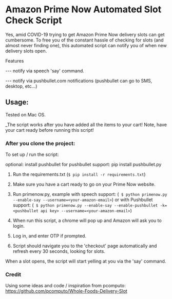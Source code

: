 # Amazon Prime Now Automated Slot Check Script

Yes, amid COVID-19 trying to get Amazon Prime Now delivery slots can get cumbersome. To free you of the constant hassle of checking for slots (and almost never finding one), this automated script can notify you of when new delivery slots open.


Features

--- notify via speech 'say' command.

--- notify via pushbullet.com notifications  (pushbullet can go to SMS, desktop, etc...)

## Usage:

Tested on Mac OS. 

_The script works after you have added all the items to your cart! Note, have your cart ready before running this script! 


### After you clone the project:

To set up / run the script:

optional: install pushbullet for pushbullet support: pip install pushbullet.py

1. Run the requirements.txt (```$ pip install -r requirements.txt```)
2. Make sure you have a cart ready to go on your Prime Now website.
3. Run primenow.py, example with speech support:
	(``` $ python primenow.py --enable-say --username=<your-amazon-email>```)
	or with Pushbullet support:
	(``` $ python primenow.py --enable-say --enable-pushbullet -k=<pushbullet api key> --username=<your-amazon-email>```)

4. When run this script, a chrome will pop up and Amazon will ask you to login. 
5. Log in, and enter OTP if prompted.
6. Script should navigate you to the 'checkout' page automatically and refresh every 30 seconds, looking for slots.

When a slot opens, the script will start yelling at you via the 'say' command.


### Credit

Using some ideas and code / inspiration from pcomputo: https://github.com/pcomputo/Whole-Foods-Delivery-Slot
